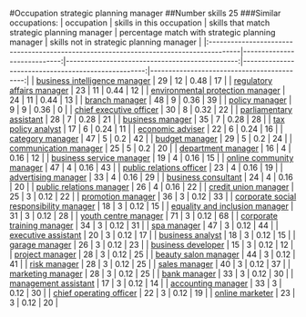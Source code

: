 #Occupation strategic planning manager
##Number skills 25
###Similar occupations:
| occupation                                                                            |   skills in this occupation |   skills that match strategic planning manager |   percentage match with strategic planning manager |   skills not in strategic planning manager |
|:--------------------------------------------------------------------------------------|----------------------------:|-----------------------------------------------:|---------------------------------------------------:|-------------------------------------------:|
| [business intelligence manager](business_intelligence_manager.md)                     |                          29 |                                             12 |                                               0.48 |                                         17 |
| [regulatory affairs manager](regulatory_affairs_manager.md)                           |                          23 |                                             11 |                                               0.44 |                                         12 |
| [environmental protection manager](environmental_protection_manager.md)               |                          24 |                                             11 |                                               0.44 |                                         13 |
| [branch manager](branch_manager.md)                                                   |                          48 |                                              9 |                                               0.36 |                                         39 |
| [policy manager](policy_manager.md)                                                   |                           9 |                                              9 |                                               0.36 |                                          0 |
| [chief executive officer](chief_executive_officer.md)                                 |                          30 |                                              8 |                                               0.32 |                                         22 |
| [parliamentary assistant](parliamentary_assistant.md)                                 |                          28 |                                              7 |                                               0.28 |                                         21 |
| [business manager](business_manager.md)                                               |                          35 |                                              7 |                                               0.28 |                                         28 |
| [tax policy analyst](tax_policy_analyst.md)                                           |                          17 |                                              6 |                                               0.24 |                                         11 |
| [economic adviser](economic_adviser.md)                                               |                          22 |                                              6 |                                               0.24 |                                         16 |
| [category manager](category_manager.md)                                               |                          47 |                                              5 |                                               0.2  |                                         42 |
| [budget manager](budget_manager.md)                                                   |                          29 |                                              5 |                                               0.2  |                                         24 |
| [communication manager](communication_manager.md)                                     |                          25 |                                              5 |                                               0.2  |                                         20 |
| [department manager](department_manager.md)                                           |                          16 |                                              4 |                                               0.16 |                                         12 |
| [business service manager](business_service_manager.md)                               |                          19 |                                              4 |                                               0.16 |                                         15 |
| [online community manager](online_community_manager.md)                               |                          47 |                                              4 |                                               0.16 |                                         43 |
| [public relations officer](public_relations_officer.md)                               |                          23 |                                              4 |                                               0.16 |                                         19 |
| [advertising manager](advertising_manager.md)                                         |                          33 |                                              4 |                                               0.16 |                                         29 |
| [business consultant](business_consultant.md)                                         |                          24 |                                              4 |                                               0.16 |                                         20 |
| [public relations manager](public_relations_manager.md)                               |                          26 |                                              4 |                                               0.16 |                                         22 |
| [credit union manager](credit_union_manager.md)                                       |                          25 |                                              3 |                                               0.12 |                                         22 |
| [promotion manager](promotion_manager.md)                                             |                          36 |                                              3 |                                               0.12 |                                         33 |
| [corporate social responsibility manager](corporate_social_responsibility_manager.md) |                          18 |                                              3 |                                               0.12 |                                         15 |
| [equality and inclusion manager](equality_and_inclusion_manager.md)                   |                          31 |                                              3 |                                               0.12 |                                         28 |
| [youth centre manager](youth_centre_manager.md)                                       |                          71 |                                              3 |                                               0.12 |                                         68 |
| [corporate training manager](corporate_training_manager.md)                           |                          34 |                                              3 |                                               0.12 |                                         31 |
| [spa manager](spa_manager.md)                                                         |                          47 |                                              3 |                                               0.12 |                                         44 |
| [executive assistant](executive_assistant.md)                                         |                          20 |                                              3 |                                               0.12 |                                         17 |
| [business analyst](business_analyst.md)                                               |                          18 |                                              3 |                                               0.12 |                                         15 |
| [garage manager](garage_manager.md)                                                   |                          26 |                                              3 |                                               0.12 |                                         23 |
| [business developer](business_developer.md)                                           |                          15 |                                              3 |                                               0.12 |                                         12 |
| [project manager](project_manager.md)                                                 |                          28 |                                              3 |                                               0.12 |                                         25 |
| [beauty salon manager](beauty_salon_manager.md)                                       |                          44 |                                              3 |                                               0.12 |                                         41 |
| [risk manager](risk_manager.md)                                                       |                          28 |                                              3 |                                               0.12 |                                         25 |
| [sales manager](sales_manager.md)                                                     |                          40 |                                              3 |                                               0.12 |                                         37 |
| [marketing manager](marketing_manager.md)                                             |                          28 |                                              3 |                                               0.12 |                                         25 |
| [bank manager](bank_manager.md)                                                       |                          33 |                                              3 |                                               0.12 |                                         30 |
| [management assistant](management_assistant.md)                                       |                          17 |                                              3 |                                               0.12 |                                         14 |
| [accounting manager](accounting_manager.md)                                           |                          33 |                                              3 |                                               0.12 |                                         30 |
| [chief operating officer](chief_operating_officer.md)                                 |                          22 |                                              3 |                                               0.12 |                                         19 |
| [online marketer](online_marketer.md)                                                 |                          23 |                                              3 |                                               0.12 |                                         20 |
